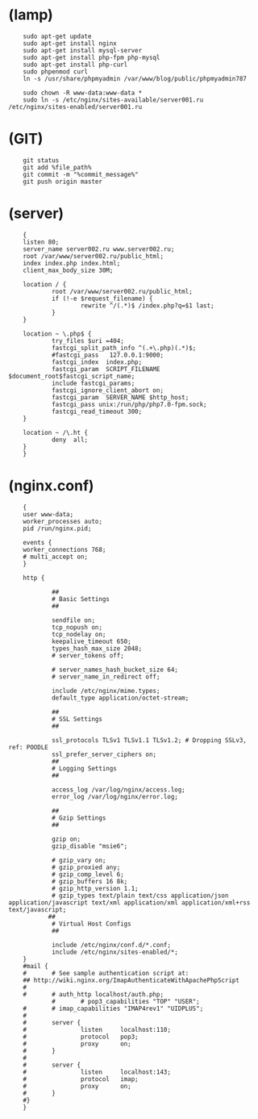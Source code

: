 # (lamp)
        sudo apt-get update
        sudo apt-get install nginx
        sudo apt-get install mysql-server
        sudo apt-get install php-fpm php-mysql
        sudo apt-get install php-curl
        sudo phpenmod curl
        ln -s /usr/share/phpmyadmin /var/www/blog/public/phpmyadmin787
        
        sudo chown -R www-data:www-data *
        sudo ln -s /etc/nginx/sites-available/server001.ru /etc/nginx/sites-enabled/server001.ru

# (GIT)
        
        git status
        git add %file_path%
        git commit -m "%commit_message%"
        git push origin master
        
# (server) 

        { 
        listen 80;
        server_name server002.ru www.server002.ru;
        root /var/www/server002.ru/public_html;
        index index.php index.html;
        client_max_body_size 30M;
        
        location / {
                root /var/www/server002.ru/public_html;
                if (!-e $request_filename) {
                        rewrite ^/(.*)$ /index.php?q=$1 last;
                }
        }

        location ~ \.php$ {
                try_files $uri =404;
                fastcgi_split_path_info ^(.+\.php)(.*)$;
                #fastcgi_pass   127.0.0.1:9000;
                fastcgi_index  index.php;
                fastcgi_param  SCRIPT_FILENAME  $document_root$fastcgi_script_name;
                include fastcgi_params;
                fastcgi_ignore_client_abort on;
                fastcgi_param  SERVER_NAME $http_host;
                fastcgi_pass unix:/run/php/php7.0-fpm.sock;
                fastcgi_read_timeout 300;
        }

        location ~ /\.ht {
                deny  all;
        }
        }

# (nginx.conf)
        
        {
        user www-data;
        worker_processes auto;
        pid /run/nginx.pid;

        events {
        worker_connections 768;
        # multi_accept on;
        }

        http {

                ##
                # Basic Settings
                ##

                sendfile on;
                tcp_nopush on;
                tcp_nodelay on;
                keepalive_timeout 650;
                types_hash_max_size 2048;
                # server_tokens off;

                # server_names_hash_bucket_size 64;
                # server_name_in_redirect off;

                include /etc/nginx/mime.types;
                default_type application/octet-stream;

                ##
                # SSL Settings
                ##

                ssl_protocols TLSv1 TLSv1.1 TLSv1.2; # Dropping SSLv3, ref: POODLE
                ssl_prefer_server_ciphers on;
                ##
                # Logging Settings
                ##

                access_log /var/log/nginx/access.log;
                error_log /var/log/nginx/error.log;

                ##
                # Gzip Settings
                ##

                gzip on;
                gzip_disable "msie6";

                # gzip_vary on;
                # gzip_proxied any;
                # gzip_comp_level 6;
                # gzip_buffers 16 8k;
                # gzip_http_version 1.1;
                # gzip_types text/plain text/css application/json application/javascript text/xml application/xml application/xml+rss text/javascript;
               ##
                # Virtual Host Configs
                ##

                include /etc/nginx/conf.d/*.conf;
                include /etc/nginx/sites-enabled/*;
        }
        #mail {
        #       # See sample authentication script at:
        ## http://wiki.nginx.org/ImapAuthenticateWithApachePhpScript
        #
        #       # auth_http localhost/auth.php;
                #       # pop3_capabilities "TOP" "USER";
        #       # imap_capabilities "IMAP4rev1" "UIDPLUS";
        #
        #       server {
        #               listen     localhost:110;
        #               protocol   pop3;
        #               proxy      on;
        #       }
        #
        #       server {
        #               listen     localhost:143;
        #               protocol   imap;
        #               proxy      on;
        #       }
        #}
        }
